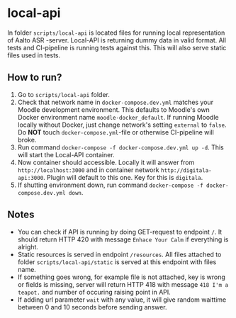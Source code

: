 # local-api

In folder `scripts/local-api` is located files for running local representation of Aalto ASR -server. Local-API is returning dummy data in valid format. All tests and CI-pipeline is running tests against this. This will also serve static files used in tests.

## How to run?

1. Go to `scripts/local-api` folder.
2. Check that network name in `docker-compose.dev.yml` matches your Moodle development environment. This defaults to Moodle's own Docker environment name `moodle-docker_default`. If running Moodle locally without Docker, just change network's setting `external` to `false`. Do **NOT** touch `docker-compose.yml`-file or otherwise CI-pipeline will broke.
3. Run command `docker-compose -f docker-compose.dev.yml up -d`. This will start the Local-API container.
4. Now container should accessible. Locally it will answer from `http://localhost:3000` and in container network `http://digitala-api:3000`. Plugin will default to this one. Key for this is `digitala`.
5. If shutting environment down, run command `docker-compose -f docker-compose.dev.yml down`.

## Notes

- You can check if API is running by doing GET-request to endpoint `/`. It should return HTTP 420 with message `Enhace Your Calm` if everything is alright.
- Static resources is served in endpoint `/resources`. All files attached to folder `scripts/local-api/static` is served at this endpoint with files name.
- If something goes wrong, for example file is not attached, key is wrong or fields is missing, server will return HTTP 418 with message `418 I'm a teapot.` and number of occuring raising point in API.
- If adding url parameter `wait` with any value, it will give random waittime between 0 and 10 seconds before sending answer.
